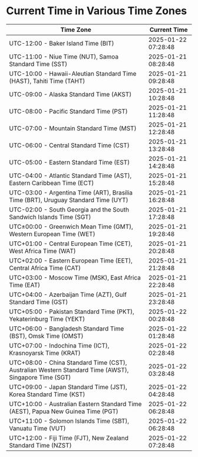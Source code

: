 # Current Time in Various Time Zones

| Time Zone | Current Time |
|-----------|--------------|
| UTC-12:00 - Baker Island Time (BIT) | 2025-01-22 07:28:48 |
| UTC-11:00 - Niue Time (NUT), Samoa Standard Time (SST) | 2025-01-21 08:28:48 |
| UTC-10:00 - Hawaii-Aleutian Standard Time (HAST), Tahiti Time (TAHT) | 2025-01-21 09:28:48 |
| UTC-09:00 - Alaska Standard Time (AKST) | 2025-01-21 10:28:48 |
| UTC-08:00 - Pacific Standard Time (PST) | 2025-01-21 11:28:48 |
| UTC-07:00 - Mountain Standard Time (MST) | 2025-01-21 12:28:48 |
| UTC-06:00 - Central Standard Time (CST) | 2025-01-21 13:28:48 |
| UTC-05:00 - Eastern Standard Time (EST) | 2025-01-21 14:28:48 |
| UTC-04:00 - Atlantic Standard Time (AST), Eastern Caribbean Time (ECT) | 2025-01-21 15:28:48 |
| UTC-03:00 - Argentina Time (ART), Brasília Time (BRT), Uruguay Standard Time (UYT) | 2025-01-21 16:28:48 |
| UTC-02:00 - South Georgia and the South Sandwich Islands Time (SGT) | 2025-01-21 17:28:48 |
| UTC±00:00 - Greenwich Mean Time (GMT), Western European Time (WET) | 2025-01-21 19:28:48 |
| UTC+01:00 - Central European Time (CET), West Africa Time (WAT) | 2025-01-21 20:28:48 |
| UTC+02:00 - Eastern European Time (EET), Central Africa Time (CAT) | 2025-01-21 21:28:48 |
| UTC+03:00 - Moscow Time (MSK), East Africa Time (EAT) | 2025-01-21 22:28:48 |
| UTC+04:00 - Azerbaijan Time (AZT), Gulf Standard Time (GST) | 2025-01-21 23:28:48 |
| UTC+05:00 - Pakistan Standard Time (PKT), Yekaterinburg Time (YEKT) | 2025-01-22 00:28:48 |
| UTC+06:00 - Bangladesh Standard Time (BST), Omsk Time (OMST) | 2025-01-22 01:28:48 |
| UTC+07:00 - Indochina Time (ICT), Krasnoyarsk Time (KRAT) | 2025-01-22 02:28:48 |
| UTC+08:00 - China Standard Time (CST), Australian Western Standard Time (AWST), Singapore Time (SGT) | 2025-01-22 03:28:48 |
| UTC+09:00 - Japan Standard Time (JST), Korea Standard Time (KST) | 2025-01-22 04:28:48 |
| UTC+10:00 - Australian Eastern Standard Time (AEST), Papua New Guinea Time (PGT) | 2025-01-22 06:28:48 |
| UTC+11:00 - Solomon Islands Time (SBT), Vanuatu Time (VUT) | 2025-01-22 06:28:48 |
| UTC+12:00 - Fiji Time (FJT), New Zealand Standard Time (NZST) | 2025-01-22 07:28:48 |
